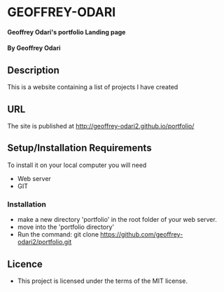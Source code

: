 # GEOFFREY-ODARI
#### Geoffrey Odari's portfolio Landing page
#### By Geoffrey Odari
## Description
This is a website containing a list of projects I have created

## URL
The site is published at http://geoffrey-odari2.github.io/portfolio/

## Setup/Installation Requirements
To install it on your local computer you will need
* Web server
* GIT 
### Installation
* make a new directory 'portfolio' in the root folder of your web server.
* move into the 'portfolio directory'
* Run the command: git clone https://github.com/geoffrey-odari2/portfolio.git


## Licence
* This project is licensed under the terms of the MIT license.